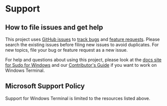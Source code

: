 # Support

## How to file issues and get help

This project uses [GitHub issues][gh-issue] to [track bugs][gh-bug] and [feature
requests][gh-feature]. Please search the existing issues before filing new
issues to avoid duplicates. For new topics, file your bug or feature request as
a new issue.

For help and questions about using this project, please look at the [docs site
for Sudo for Windows][docs] and our [Contributor's Guide][contributor] if you
want to work on Windows Terminal.

## Microsoft Support Policy

Support for Windows Terminal is limited to the resources listed above.

[gh-issue]: https://github.com/microsoft/sudo/issues/new/choose
[gh-bug]: https://github.com/microsoft/sudo/issues/new?assignees=&labels=Issue-Bug&template=bug_report.md&title=
[gh-feature]: https://github.com/microsoft/sudo/issues/new?assignees=&labels=Issue-Feature&template=Feature_Request.md&title=
[docs]: https://aka.ms/sudo-docs
[contributor]: ./CONTRIBUTING.md
